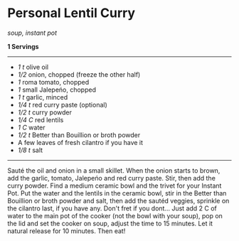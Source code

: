 # Personal Lentil Curry

*soup, instant pot*

**1 Servings**

---

- *1 t* olive oil
- *1/2* onion, chopped (freeze the other half)
- *1* roma tomato, chopped
- *1* small Jalepeńo, chopped
- *1 t* garlic, minced
- *1/4 t* red curry paste (optional)
- *1/2 t* curry powder
- *1/4 C* red lentils
- *1 C* water
- *1/2 t* Better than Bouillion or broth powder
- A few leaves of fresh cilantro if you have it
- *1/8 t* salt

---

Sauté the oil and onion in a small skillet. When the onion starts to brown, add
the garlic, tomato, Jalepeńo and red curry paste. Stir, then add the curry
powder. Find a medium ceramic bowl and the trivet for your Instant Pot. Put the
water and the lentils in the ceramic bowl, stir in the Better than Bouillion or 
broth powder and salt, then add the sautéd veggies, sprinkle on the cilantro
last, if you have any. Don't fret if you dont... Just add 2 C of water to the
main pot of the cooker (not the bowl with your soup), pop on the lid and set
the cooker on soup, adjust the time to 15 minutes. Let it natural release for
10 minutes. Then eat!
